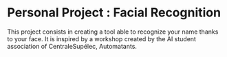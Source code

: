 # Personal Project : Facial Recognition

This project consists in creating a tool able to recognize your name thanks to your face. It is inspired by a workshop created by the AI student association of CentraleSupélec, Automatants.
